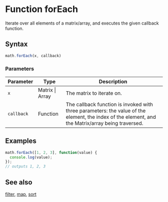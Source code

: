 # Function forEach

Iterate over all elements of a matrix/array, and executes the given callback function.


## Syntax

```js
math.forEach(x, callback)
```

### Parameters

Parameter | Type | Description
--------- | ---- | -----------
`x` | Matrix &#124; Array | The matrix to iterate on.
`callback` | Function | The callback function is invoked with three parameters: the value of the element, the index of the element, and the Matrix/array being traversed.

## Examples

```js
math.forEach([1, 2, 3], function(value) {
  console.log(value);
});
// outputs 1, 2, 3
```


## See also

[filter](filter.md),
[map](map.md),
[sort](sort.md)


<!-- Note: This file is automatically generated from source code comments. Changes made in this file will be overridden. -->
